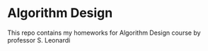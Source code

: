 # Algorithm Design

This repo contains my homeworks for Algorithm Design course by professor S. Leonardi

